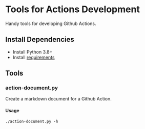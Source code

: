 # Tools for Actions Development

Handy tools for developing Github Actions.

## Install Dependencies

* Install Python 3.8+
* Install [requirements](requirements.txt)

## Tools

### action-document.py

Create a markdown document for a Github Action.

#### Usage

```shell
./action-document.py -h
```